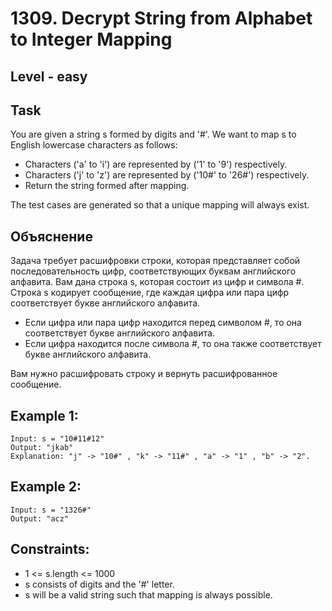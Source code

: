 # 1309. Decrypt String from Alphabet to Integer Mapping


## Level - easy


## Task
You are given a string s formed by digits and '#'. We want to map s to English lowercase characters as follows:
- Characters ('a' to 'i') are represented by ('1' to '9') respectively.
- Characters ('j' to 'z') are represented by ('10#' to '26#') respectively.
- Return the string formed after mapping.

The test cases are generated so that a unique mapping will always exist.


## Объяснение
Задача требует расшифровки строки, которая представляет собой последовательность цифр, соответствующих буквам английского алфавита.
Вам дана строка s, которая состоит из цифр и символа #. Строка s кодирует сообщение, 
где каждая цифра или пара цифр соответствует букве английского алфавита.

- Если цифра или пара цифр находится перед символом #, то она соответствует букве английского алфавита.
- Если цифра находится после символа #, то она также соответствует букве английского алфавита.

Вам нужно расшифровать строку и вернуть расшифрованное сообщение.


## Example 1:
```
Input: s = "10#11#12"
Output: "jkab"
Explanation: "j" -> "10#" , "k" -> "11#" , "a" -> "1" , "b" -> "2".
```

## Example 2:
```
Input: s = "1326#"
Output: "acz"
```


## Constraints:
- 1 <= s.length <= 1000
- s consists of digits and the '#' letter.
- s will be a valid string such that mapping is always possible.